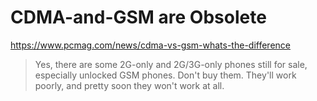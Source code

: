 # CDMA-and-GSM are Obsolete
https://www.pcmag.com/news/cdma-vs-gsm-whats-the-difference

>Yes, there are some 2G-only and 2G/3G-only phones still for sale, especially unlocked GSM phones. Don't buy them. They'll work poorly, and pretty soon they won't work at all.
